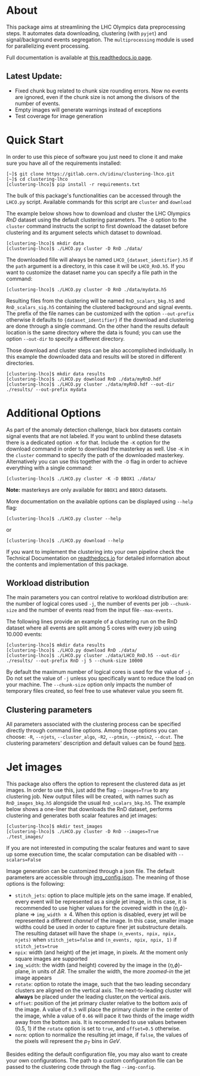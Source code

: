 # About

This package aims at streamlining the LHC Olympics data preprocessing steps. It automates data downloading, clustering (with `pyjet`) and signal/background events segregation. The `multiprocessing` module is used for parallelizing event processing.

Full documentation is available at [this readthedocs.io page](https://clustering-lhco.readthedocs.io/en/latest/).

## Latest Update:
- Fixed chunk bug related to chunk size rounding errors. Now no events are ignored, even if the chunk size is not among the divisors of the number of events.
- Empty images will generate warnings instead of exceptions
- Test coverage for image generation


# Quick Start

In order to use this piece of software you just need to clone it and make sure you have all of the requirements installed:

    [~]$ git clone https://gitlab.cern.ch/idinu/clustering-lhco.git
    [~]$ cd clustering-lhco
    [clustering-lhco]$ pip install -r requirements.txt

The bulk of this package's functionalities can be accessed through the `LHCO.py` script. Available commands for this script are `cluster` and `download`

The example below shows how to download and cluster the LHC Olympics *RnD* dataset using the default clustering parameters. The ``-D`` option to the ``cluster`` command instructs the script to first download the dataset before clustering and its argument selects which dataset to download. 

    [clustering-lhco]$ mkdir data
    [clustering-lhco]$ ./LHCO.py cluster -D RnD ./data/

The downloaded fille will always be named `LHCO_{dataset_identifier}.h5` if the `path` argument is a directory, in this case it will be `LHCO_RnD.h5`. If you want to customize the dataset name you can specify a file path in the command:

    [clustering-lhco]$ ./LHCO.py cluster -D RnD ./data/mydata.h5

Resulting files from the clustering will be named `RnD_scalars_bkg.h5` and `RnD_scalars_sig.h5` containing the clustered background and signal events. The prefix of the file names can be customized with the option `--out-prefix` otherwise it defaults to `{dataset_identifier}` if the download and clustering are done through a single command. On the other hand the results default location is the same directory where the data is found; you can use the option `--out-dir` to specify a different directory.

Those download and cluster steps can be also accomplished individually. In this example the downloaded data and results will be stored in different directories.

    [clustering-lhco]$ mkdir data results
    [clustering-lhco]$ ./LHCO.py download RnD ./data/myRnD.hdf
    [clustering-lhco]$ ./LHCO.py cluster ./data/myRnD.hdf --out-dir ./results/ --out-prefix mydata



# Additional Options

As part of the anomaly detection challenge, black box datasets contain signal events that are not labeled. If you want to unblind these datasets there is a dedicated option ``-K`` for that. Include the ``-K`` option for the download command in order to download the masterkey as well. Use ``-K`` in the ``cluster`` command to specify the path of the downloaded masterkey. Alternatively you can use this together with the ``-D`` flag in order to achieve everything with a single command:

    [clustering-lhco]$ ./LHCO.py cluster -K -D BBOX1 ./data/

**Note:** masterkeys are only available for ``BBOX1`` and ``BBOX3`` datasets. 

More documentation on the available options can be displayed using `--help` flag:

    [clustering-lhco]$ ./LHCO.py cluster --help

or 

    [clustering-lhco]$ ./LHCO.py download --help

If you want to implement the clustering into your own pipeline check the Technical Documentation on [readthedocs.io](https://clustering-lhco.readthedocs.io/en/latest/LHCO.html) for detailed information about the contents and implementation of this package.

## Workload distribution

The main parameters you can control relative to workload distribution are: the number of logical cores used ``-j``, the number of events per job ``--chunk-size`` and the number of events read from the input file``--max-events``.

The following lines provide an example of a clustering run on the RnD dataset where all events are split among 5 cores with every job using 10.000 events:

    [clustering-lhco]$ mkdir data results
    [clustering-lhco]$ ./LHCO.py download RnD ./data/
    [clustering-lhco]$ ./LHCO.py cluster ./data/LHCO_RnD.h5 --out-dir ./results/ --out-prefix RnD -j 5 --chunk-size 10000

By default the maximum number of logical cores is used for the value of ``-j``. Do not set the value of ``-j`` unless you specifically want to reduce the load on your machine. The ``--chunk-size`` option only impacts the number of temporary files created, so feel free to use whatever value you seem fit.

## Clustering parameters

All parameters associated with the clustering process can be specified directly through command line options. Among those options you can choose: ``-R``, ``--njets``, ``--cluster_algo``, `-R2`, ``--ptmin``, ``--ptmin2``, ``--dcut``.
The clustering parameters' description and default values can be found [here](https://clustering-lhco.readthedocs.io/en/latest/LHCO.html#LHCO.params).

# Jet images

This package also offers the option to represent the clustered data as jet images. In order to use this, just add the flag `--images=True` to any clustering job. New output filles will be created, with names such as `RnD_images_bkg.h5` alongside the usual `RnD_scalars_bkg.h5`. The example below shows a one-liner that downloads the RnD dataset, performs clustering and generates both scalar features and jet images:

    [clustering-lhco]$ mkdir test_images
    [clustering-lhco]$ ./LHCO.py cluster -D RnD --images=True ./test_images/

If you are not interested in computing the scalar features and want to save up some execution time, the scalar computation can be disabled with `--scalars=False`

Image generation can be customized through a json file. The default parameters are accessible through [img_config.json](img_config.json). The meaning of those options is the following:
- `stitch_jets`: option to place multiple jets on the same image. If enabled, every event will be represented as a single jet image, in this case, it is recommended to use higher values for the covered width in the ($\eta$,$\phi$)-plane $\Rightarrow$ `img_width` $\ge 4$. When this option is disabled, every jet will be represented a different *channel* of the image. In this case, smaller image widths could be used in order to capture finer jet substructure details. The resulting dataset will have the shape `(n_events, npix, npix, njets)` when `stitch_jets=false` and `(n_events, npix, npix, 1)` if `stitch_jets=true`
- `npix`: width (and height) of the jet image, in pixels. At the moment only square images are supported
- `img_width`: the width (and height) covered by the image in the ($\eta$,$\phi$)-plane, in units of $\Delta R$. The smaller the width, the more *zoomed-in* the jet image appears
- `rotate`: option to rotate the image, such that the two leading secondary clusters are aligned on the vertical axis. The next-to-leading cluster will **always** be placed under the leading cluster,on the vertical axis. 
- `offset`: position of the jet primary cluster relative to the bottom axis of the image. A value of `0.5` will place the primary cluster in the center of the image, while a value of `0.66` will pace it two thirds of the image width away from the bottom axis. It is recommended to use values between (0.5, 1) if the `rotate` option is set to `true`, and `offset=0.5` otherwise.
- `norm`: option to normalize the resulting jet image, if `false`, the values of the pixels will represent the $p_T$ bins in $GeV$.

Besides editing the default configuration file, you may also want to create your own configurations. The path to a custom configuration file can be passed to the clustering code through the flag `--img-config`.